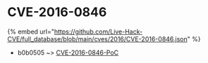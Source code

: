 # CVE-2016-0846
{% embed url="https://github.com/Live-Hack-CVE/full_database/blob/main/cves/2016/CVE-2016-0846.json" %}

* b0b0505 ~> [CVE-2016-0846-PoC](https://www.alice-snow.ru/2016/database/cve-2016-0846/cve-2016-0846-poc-b0b0505)